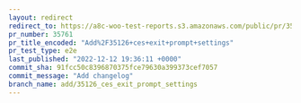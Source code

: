 ```yaml
---
layout: redirect
redirect_to: https://a8c-woo-test-reports.s3.amazonaws.com/public/pr/35761/e2e/index.html
pr_number: 35761
pr_title_encoded: "Add%2F35126+ces+exit+prompt+settings"
pr_test_type: e2e
last_published: "2022-12-12 19:36:11 +0000"
commit_sha: 91fcc50c8396870375fce79630a399373cef7057
commit_message: "Add changelog"
branch_name: add/35126_ces_exit_prompt_settings
---
```

